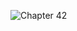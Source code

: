 ![Chapter 42](https://github.com/mrgsdev/AppCoda/assets/157994617/03d7d01b-9826-4d51-a6b7-33a0fc347353)
